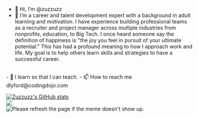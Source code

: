- 👋 Hi, I’m @zuzzuzz
- 👀 I’m a career and talent development expert with a background in adult learning and motivation.  I have experience building professional teams as a recruiter and project manager across multiple industries from nonprofits, education, to Big Tech. I once heard someone say the definition of happiness is "the joy you feel in pursuit of your ultimate potential." This has had a profound meaning to how I approach work and life. My goal is to help others learn skills and strategies to have a successful career.  
<br/>
- 🌱 I learn so that I can teach. 
- 📫 How to reach me dlyford@codingdojo.com 

<!---
zuzzuzz/zuzzuzz is a ✨ special ✨ repository because its `README.md` (this file) appears on your GitHub profile.
You can click the Preview link to take a look at your changes.
--->
[![Zuzzuzz's GitHub stats](https://github-readme-stats.vercel.app/api?username=zuzzuzz)](https://github.com/zuzzuzz/github-readme-stats)
<br/>
<img src= "https://readme-jokes.vercel.app/api?bgColor=%23073b4c&textColor=%2306d6a0&aColor=%2306d6a0&borderColor=%2306d6a0" /> 
<br/>
<img src='https://random-memer.herokuapp.com/' title="Meme" alt="Please refresh the page if the meme doesn't show up.">
